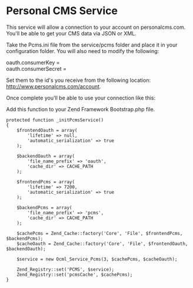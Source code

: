 # Personal CMS Service

This service will allow a connection to your account on personalcms.com. You'll be able to get your CMS data via JSON or XML.

Take the Pcms.ini file from the service/pcms folder and place it in your configuration folder. You will also need to modify the following:

oauth.consumerKey       =   
oauth.consumerSecret    =   

Set them to the id's you receive from the following location: http://www.personalcms.com/account.

Once complete you'll be able to use your connection like this:

Add this function to your Zend Framework Bootstrap.php file.

    protected function _initPcmsService()
    {
        $frontendOauth = array(
            'lifetime' => null,
            'automatic_serialization' => true
        );

        $backendOauth = array(
            'file_name_prefix' => 'oauth',
            'cache_dir' => CACHE_PATH
        );

        $frontendPcms = array(
            'lifetime' => 7200,
            'automatic_serialization' => true
        );

        $backendPcms = array(
            'file_name_prefix' => 'pcms',
            'cache_dir' => CACHE_PATH
        );

        $cachePcms = Zend_Cache::factory('Core', 'File', $frontendPcms, $backendPcms);
        $cacheOauth = Zend_Cache::factory('Core', 'File', $frontendOauth, $backendOauth);

        $service = new Ocml_Service_Pcms(3, $cachePcms, $cacheOauth);

        Zend_Registry::set('PCMS', $service);
        Zend_Registry::set('pcmsCache', $cachePcms);
    }